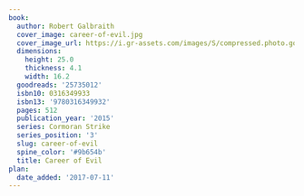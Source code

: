 ```yaml
---
book:
  author: Robert Galbraith
  cover_image: career-of-evil.jpg
  cover_image_url: https://i.gr-assets.com/images/S/compressed.photo.goodreads.com/books/1540217110l/25735012._SX98_.jpg
  dimensions:
    height: 25.0
    thickness: 4.1
    width: 16.2
  goodreads: '25735012'
  isbn10: 0316349933
  isbn13: '9780316349932'
  pages: 512
  publication_year: '2015'
  series: Cormoran Strike
  series_position: '3'
  slug: career-of-evil
  spine_color: '#9b654b'
  title: Career of Evil
plan:
  date_added: '2017-07-11'
---
```

